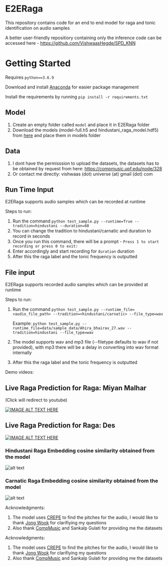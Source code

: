 # E2ERaga
This repository contains code for an end to end model for raga and tonic identification on audio samples


A better user-friendly repositiory containing only the inference code can be accessed here - https://github.com/VishwaasHegde/SPD_KNN

# Getting Started
Requires `python==3.6.9`

Download and install [Anaconda](https://www.anaconda.com/products/individual) for easier package management

Install the requirements by running `pip install -r requirements.txt`

## Model
1. Create an empty folder called `model` and place it in E2ERaga folder
2. Download the models (model-full.h5 and hindustani_raga_model.hdf5) from [here](https://drive.google.com/drive/u/0/folders/1n5u8jHsFUET2krAj1JDAT1dwjMLKA6mT) and place them in models folder 

## Data
1. I dont have the permisssion to upload the datasets, the datasets has to be obtained by request from here: https://compmusic.upf.edu/node/328
2. Or contact me directly: vishwaas (dot) universe (at) gmail (dot) com

## Run Time Input
E2ERaga supports audio samples which can be recorded at runtime

Steps to run:
1. Run the command `python test_sample.py --runtime=True --tradition=hindustani --duration=60` 
2. You can change the tradition to hindustani/carnatic and duration to record in seconds
3. Once you run this command, there will be a prompt - `Press 1 to start recording or press 0 to exit:`
4. Enter accordingly and start recording for `duration` duration
5. After this the raga label and the tonic frequency is outputted

## File input
E2ERaga supports recorded audio samples which can be provided at runtime

Steps to run:
1. Run the command `python test_sample.py --runtime_file=<audio_file_path> --tradition=<hindustani/carnatic> --file_type=wav`
   
   Example: `python test_sample.py --runtime_file=data/sample_data/Ahira_bhairav_27.wav --tradition=hindustani --file_type=wav`
3. The model supports wav and mp3 file (--filetype defaults to wav if not provided), with mp3 there will be a delay in converting into wav format internally
4. After this the raga label and the tonic frequency is outputted

Demo videos:

## Live Raga Prediction for Raga: Miyan Malhar

(Click will redirect to youtube)

[![IMAGE ALT TEXT HERE](https://img.youtube.com/vi/GC1MyaENUOc/0.jpg)](https://www.youtube.com/watch?v=GC1MyaENUOc)


## Live Raga Prediction for Raga: Des


[![IMAGE ALT TEXT HERE](https://img.youtube.com/vi/K4Kv_Pypk1w/0.jpg)](https://www.youtube.com/watch?v=K4Kv_Pypk1w)


### Hindustani Raga Embedding cosine similarity obtained from the model

![alt text](https://github.com/VishwaasHegde/CRETORA/blob/main/images/hindustani_weights.png)

### Carnatic Raga Embedding cosine similarity obtained from the model

![alt text](https://github.com/VishwaasHegde/CRETORA/blob/main/images/carnatic_weights.png)

Acknowledgments:
1. The model uses [CREPE](https://github.com/marl/crepe) to find the pitches for the audio, I would like to thank [Jong Wook](https://github.com/jongwook) for clarifiying my questions
2. Also thank [CompMusic](https://compmusic.upf.edu/node/328) and Sankalp Gulati for providing me the datasets


Acknowledgments:
1. The model uses [CREPE](https://github.com/marl/crepe) to find the pitches for the audio, I would like to thank [Jong Wook](https://github.com/jongwook) for clarifiying my questions
2. Also thank [CompMusic](https://compmusic.upf.edu/node/328) and Sankalp Gulati for providing me the datasets


